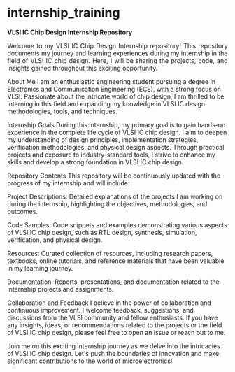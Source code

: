 # internship_training

<b>VLSI IC Chip Design Internship Repository</b><br/>
<p align="justify">Welcome to my VLSI IC Chip Design Internship repository! This repository documents my journey and learning experiences during my internship in the field of VLSI IC chip design. Here, I will be sharing the projects, code, and insights gained throughout this exciting opportunity.</p>

About Me
I am an enthusiastic engineering student pursuing a degree in Electronics and Communication Engineering (ECE), with a strong focus on VLSI. Passionate about the intricate world of chip design, I am thrilled to be interning in this field and expanding my knowledge in VLSI IC design methodologies, tools, and techniques.

Internship Goals
During this internship, my primary goal is to gain hands-on experience in the complete life cycle of VLSI IC chip design. I aim to deepen my understanding of design principles, implementation strategies, verification methodologies, and physical design aspects. Through practical projects and exposure to industry-standard tools, I strive to enhance my skills and develop a strong foundation in VLSI IC chip design.

Repository Contents
This repository will be continuously updated with the progress of my internship and will include:

Project Descriptions: Detailed explanations of the projects I am working on during the internship, highlighting the objectives, methodologies, and outcomes.

Code Samples: Code snippets and examples demonstrating various aspects of VLSI IC chip design, such as RTL design, synthesis, simulation, verification, and physical design.

Resources: Curated collection of resources, including research papers, textbooks, online tutorials, and reference materials that have been valuable in my learning journey.

Documentation: Reports, presentations, and documentation related to the internship projects and assignments.

Collaboration and Feedback
I believe in the power of collaboration and continuous improvement. I welcome feedback, suggestions, and discussions from the VLSI community and fellow enthusiasts. If you have any insights, ideas, or recommendations related to the projects or the field of VLSI IC chip design, please feel free to open an issue or reach out to me.

Join me on this exciting internship journey as we delve into the intricacies of VLSI IC chip design. Let's push the boundaries of innovation and make significant contributions to the world of microelectronics!


